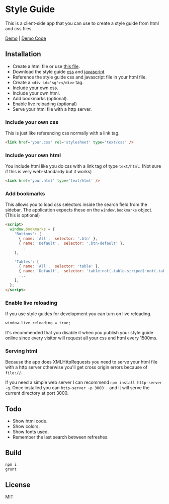 # Style Guide

This is a client-side app that you can use to create a style guide from html and css files. 

[Demo](http://style-guide.friendly-stranger.com/demo.html) | [Demo Code](http://github.com/enome/style-guide-demo)

## Installation

- Create a html file or use [this file](https://raw.github.com/Enome/style-guide/master/build/index.html).
- Download the style guide [css](https://raw.github.com/Enome/style-guide/master/build/index.css) and [javascript](https://raw.github.com/Enome/style-guide/master/build/index.js)
- Reference the style guide css and javascript file in your html file.
- Create a `<div id='sg'></div>` tag.
- Include your own css.
- Include your own html.
- Add bookmarks (optional).
- Enable live reloading (optional)
- Serve your html file with a http server.

### Include your own css

This is just like referencing css normally with a link tag.

```html
<link href='your.css' rel='stylesheet' type='text/css' />
```

### Include your own html

You include html like you do css with a link tag of type `text/html`. (Not sure if this is very web-standardy but it works)

```html
<link href='your.html' type='text/html' />
```

### Add bookmarks

This allows you to load css selectors inside the search field from the sidebar. The application expects these on the `window.bookmarks` object. (This is optional)

```html
<script>
  window.bookmarks = {
    'Buttons': [ 
      { name: 'All',  selector: '.btn' },
      { name: 'Default',  selector: '.btn-default' },
      ...
    ],

    'Tables': [ 
      { name: 'All',  selector: 'table' },
      { name: 'Default',  selector: 'table:not(.table-striped):not(.table-bordered)' },
      ...
    ],
  };
</script>
```

### Enable live reloading

If you use style guides for development you can turn on live reloading.

```html
window.live_reloading = true;
```

It's recommended that you disable it when you publish your style guide online since every visitor will request all your css and html every 1500ms.

### Serving html

Because the app does XMLHttpRequests you need to serve your html file with a http server otherwise you'll get cross origin errors because of `file://`. 

If you need a simple web server I can recommend `npm install http-server -g`. 
Once installed you can `http-server -p 3000 .` and it will serve the current directory at port 3000.

## Todo

- Show html code.
- Show colors.
- Show fonts used.
- Remember the last search between refreshes.

## Build

```sh
npm i
grunt
```

## License

MIT
